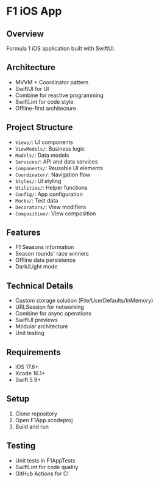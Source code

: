 # F1 iOS App

## Overview
Formula 1 iOS application built with SwiftUI.

## Architecture
- MVVM + Coordinator pattern
- SwiftUI for UI
- Combine for reactive programming
- SwiftLint for code style
- Offline-first architecture

## Project Structure
- `Views/`: UI components
- `ViewModels/`: Business logic
- `Models/`: Data models
- `Services/`: API and data services
- `Components/`: Reusable UI elements
- `Coordinator/`: Navigation flow
- `Styles/`: UI styling
- `Utilities/`: Helper functions
- `Config/`: App configuration
- `Mocks/`: Test data
- `Decorators/`: View modifiers
- `Composition/`: View composition

## Features
- F1 Seasons information
- Season rounds' race winners
- Offline data persistence
- Dark/Light mode

## Technical Details
- Custom storage solution (File/UserDefaults/InMemory)
- URLSession for networking
- Combine for async operations
- SwiftUI previews
- Modular architecture
- Unit testing

## Requirements
- iOS 17.6+
- Xcode 16.1+
- Swift 5.9+

## Setup
1. Clone repository
2. Open F1App.xcodeproj
3. Build and run

## Testing
- Unit tests in F1AppTests
- SwiftLint for code quality
- GitHub Actions for CI